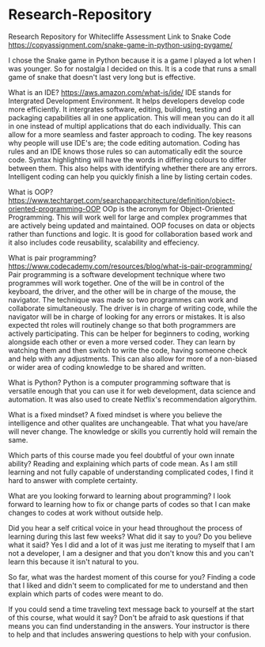 # Research-Repository
Research Repository for Whitecliffe Assessment
Link to Snake Code
https://copyassignment.com/snake-game-in-python-using-pygame/

I chose the Snake game in Python because it is a game I played a lot when I was younger.  So for nostalgia I decided on this. It is a code that runs a small game of snake that doesn't last very long but is effective.


What is an IDE? 
https://aws.amazon.com/what-is/ide/
IDE stands for Intergrated Development Environment. It helps developers develop code more efficiently. It intergrates software, editing, building, testing and packaging capabilities all in one application. This will mean you can do it all in one instead of multipl applications that do each individually. This can allow for a more seamless and faster approach to coding. The key reasons why people will use IDE's are; the code editing automation. Coding has rules and an IDE knows those rules so can automatically edit the source code. Syntax highlighting will have the words in differing colours to differ between them. This also helps with identifying whether there are any errors. Intelligent coding can help you quickly finish a line by listing certain codes. 

What is OOP? 
https://www.techtarget.com/searchapparchitecture/definition/object-oriented-programming-OOP
OOp is the acronym for Object-Oriented Programming. This will work well for large and complex programmes that are  actively being updated and maintained. OOP focuses on data or objects rather than functions and logic. It is good for collaboration based work and it also includes code reusability, scalability and effeciency.

What is pair programming? 
https://www.codecademy.com/resources/blog/what-is-pair-programming/
Pair programming is a software development technique where two programmes will work together. One of the will be in control of the keyboard, the driver, and the other will be in charge of the mouse, the navigator. The technique was made so two programmes can work and collaborate simultaneously. The driver is in charge of writing code, while the navigator will be in charge of looking for any errors or mistakes. It is also expected tht roles will routinely change so that both programmers are actively participating. This can be helper for beginners to coding, working alongside each other or even a more versed coder. They can learn by watching them and then switch to write the code, having someone check and help with any adjustments. This can also allow for more of a non-biased or wider area of coding knowledge to be shared and written.

What is Python?
Python is a computer programming software that is versatile enough that you can use it for web development, data science and automation. It was also used to create Netflix's recommendation algorythim.

What is a fixed mindset?
A fixed mindset is where you believe the intelligence and other qualites are unchangeable. That what you have/are will never change. The knowledge or skills you currently hold will remain the same.


Which parts of this course made you feel doubtful of your own innate ability?
Reading and explaining which parts of code mean. As I am still learning and not fully capable of understanding complicated codes, I find it hard to answer with complete certainty.

What are you looking forward to learning about programming?
I look forward to learning how to fix or change parts of codes so that I can make changes to codes at work without outside help.

Did you hear a self critical voice in your head throughout the process of learning during this last few weeks? What did it say to you? Do you believe what it said?
Yes I did and a lot of it was just me iterating to myself that I am not a developer, I am a designer and that you don't know this and you can't learn this because it isn't natural to you.

So far, what was the hardest moment of this course for you?
Finding a code that I liked and didn't seem to complicated for me to understand and then explain which parts of codes were meant to do.

If you could send a time traveling text message back to yourself at the start of this course, what would it say?
Don't be afraid to ask questions if that means you can find understanding in the answers. Your instructor is there to help and that includes answering questions to help with your confusion.

